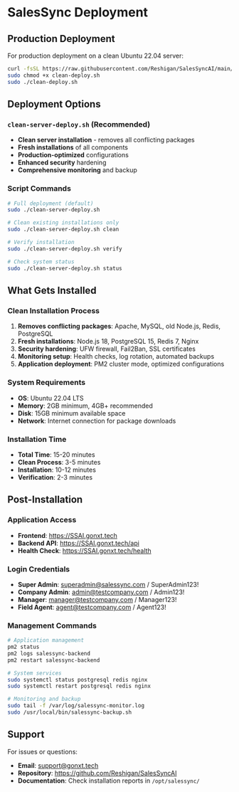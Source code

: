 # SalesSync Deployment

## Production Deployment

For production deployment on a clean Ubuntu 22.04 server:

```bash
curl -fsSL https://raw.githubusercontent.com/Reshigan/SalesSyncAI/main/deployment/clean-server-deploy.sh -o clean-deploy.sh
sudo chmod +x clean-deploy.sh
sudo ./clean-deploy.sh
```

## Deployment Options

### `clean-server-deploy.sh` (Recommended)
- **Clean server installation** - removes all conflicting packages
- **Fresh installations** of all components
- **Production-optimized** configurations
- **Enhanced security** hardening
- **Comprehensive monitoring** and backup

### Script Commands

```bash
# Full deployment (default)
sudo ./clean-server-deploy.sh

# Clean existing installations only
sudo ./clean-server-deploy.sh clean

# Verify installation
sudo ./clean-server-deploy.sh verify

# Check system status
sudo ./clean-server-deploy.sh status
```

## What Gets Installed

### Clean Installation Process
1. **Removes conflicting packages**: Apache, MySQL, old Node.js, Redis, PostgreSQL
2. **Fresh installations**: Node.js 18, PostgreSQL 15, Redis 7, Nginx
3. **Security hardening**: UFW firewall, Fail2Ban, SSL certificates
4. **Monitoring setup**: Health checks, log rotation, automated backups
5. **Application deployment**: PM2 cluster mode, optimized configurations

### System Requirements
- **OS**: Ubuntu 22.04 LTS
- **Memory**: 2GB minimum, 4GB+ recommended
- **Disk**: 15GB minimum available space
- **Network**: Internet connection for package downloads

### Installation Time
- **Total Time**: 15-20 minutes
- **Clean Process**: 3-5 minutes
- **Installation**: 10-12 minutes
- **Verification**: 2-3 minutes

## Post-Installation

### Application Access
- **Frontend**: https://SSAI.gonxt.tech
- **Backend API**: https://SSAI.gonxt.tech/api
- **Health Check**: https://SSAI.gonxt.tech/health

### Login Credentials
- **Super Admin**: superadmin@salessync.com / SuperAdmin123!
- **Company Admin**: admin@testcompany.com / Admin123!
- **Manager**: manager@testcompany.com / Manager123!
- **Field Agent**: agent@testcompany.com / Agent123!

### Management Commands
```bash
# Application management
pm2 status
pm2 logs salessync-backend
pm2 restart salessync-backend

# System services
sudo systemctl status postgresql redis nginx
sudo systemctl restart postgresql redis nginx

# Monitoring and backup
sudo tail -f /var/log/salessync-monitor.log
sudo /usr/local/bin/salessync-backup.sh
```

## Support

For issues or questions:
- **Email**: support@gonxt.tech
- **Repository**: https://github.com/Reshigan/SalesSyncAI
- **Documentation**: Check installation reports in `/opt/salessync/`